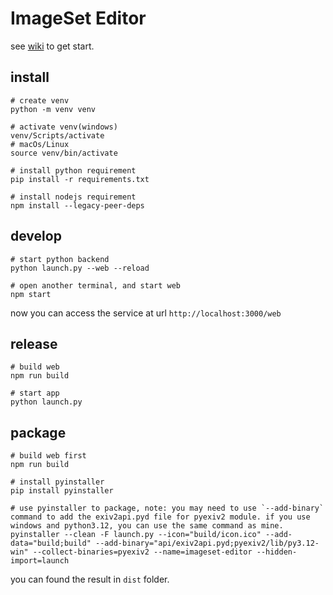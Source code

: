 # ImageSet Editor

see [wiki](https://github.com/jaguar-ninja/imageset-editor/wiki) to get start.

## install
```shell
# create venv
python -m venv venv 

# activate venv(windows)
venv/Scripts/activate
# macOs/Linux
source venv/bin/activate

# install python requirement
pip install -r requirements.txt

# install nodejs requirement
npm install --legacy-peer-deps
```

## develop

```shell
# start python backend
python launch.py --web --reload

# open another terminal, and start web
npm start
```
now you can access the service at url `http://localhost:3000/web`

## release
```shell
# build web
npm run build

# start app
python launch.py
```

## package
```shell
# build web first
npm run build

# install pyinstaller
pip install pyinstaller

# use pyinstaller to package, note: you may need to use `--add-binary` command to add the exiv2api.pyd file for pyexiv2 module. if you use windows and python3.12, you can use the same command as mine.
pyinstaller --clean -F launch.py --icon="build/icon.ico" --add-data="build;build" --add-binary="api/exiv2api.pyd;pyexiv2/lib/py3.12-win" --collect-binaries=pyexiv2 --name=imageset-editor --hidden-import=launch
```

you can found the result in `dist` folder.

